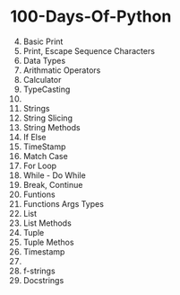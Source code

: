 # 100-Days-Of-Python

4. Basic Print
5. Print, Escape Sequence Characters
6. Data Types
7. Arithmatic Operators
8. Calculator
9. TypeCasting
10.
11. Strings
12. String Slicing
13. String Methods
14. If Else
15. TimeStamp
16. Match Case
17. For Loop
18. While - Do While
19. Break, Continue
20. Funtions
21. Functions Args Types
22. List
23. List Methods
24. Tuple
25. Tuple Methos
26. Timestamp
27.
28. f-strings
29. Docstrings
